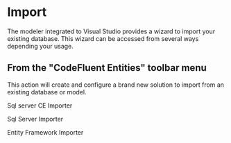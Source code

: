 # Import

The modeler integrated to Visual Studio provides a wizard to import your existing database. This wizard can be accessed from several ways depending your usage.

## From the "CodeFluent Entities" toolbar menu

This action will create and configure a brand new solution to import from an existing database or model.

Sql server CE Importer

Sql Server Importer

Entity Framework Importer